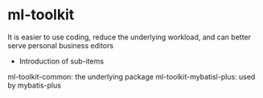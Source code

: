 # ml-toolkit

It is easier to use coding, reduce the underlying workload, and can better serve personal business editors


- Introduction of sub-items

ml-toolkit-common: the underlying package
ml-toolkit-mybatisl-plus: used by mybatis-plus
